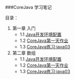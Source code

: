 ###CoreJava 学习笔记


目录：

1. 第一章 入门
	+ 1.1 [Java开发环境配置](chapter01//1.1.md)
	+ 1.2 [CoreJava第一天作业](chapter/02/1.2.md)
	+ 1.3 [CoreJava练习:java03](chapter/03/1.3.md)
2. 第二章 数组
	+ 1.1 [Java开发环境配置](04/2.1.md)
	+ 1.2 [CoreJava第一天作业](02/1.2.md)
	+ 1.3 [CoreJava练习:java03](03/1.3.md)